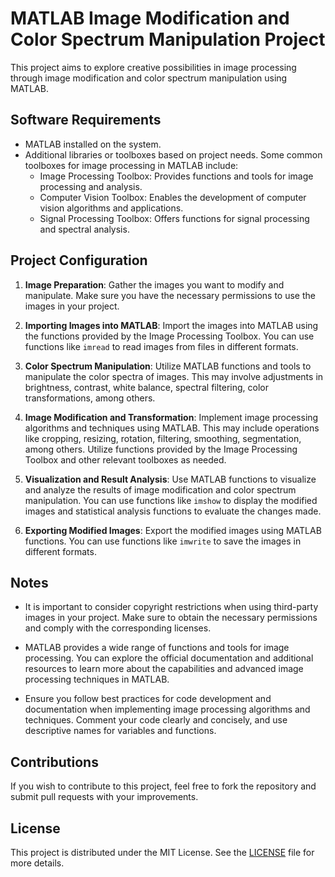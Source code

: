 # MATLAB Image Modification and Color Spectrum Manipulation Project

This project aims to explore creative possibilities in image processing through image modification and color spectrum manipulation using MATLAB.

## Software Requirements

- MATLAB installed on the system.
- Additional libraries or toolboxes based on project needs. Some common toolboxes for image processing in MATLAB include:
  - Image Processing Toolbox: Provides functions and tools for image processing and analysis.
  - Computer Vision Toolbox: Enables the development of computer vision algorithms and applications.
  - Signal Processing Toolbox: Offers functions for signal processing and spectral analysis.
  
## Project Configuration

1. **Image Preparation**: Gather the images you want to modify and manipulate. Make sure you have the necessary permissions to use the images in your project.

2. **Importing Images into MATLAB**: Import the images into MATLAB using the functions provided by the Image Processing Toolbox. You can use functions like `imread` to read images from files in different formats.

3. **Color Spectrum Manipulation**: Utilize MATLAB functions and tools to manipulate the color spectra of images. This may involve adjustments in brightness, contrast, white balance, spectral filtering, color transformations, among others.

4. **Image Modification and Transformation**: Implement image processing algorithms and techniques using MATLAB. This may include operations like cropping, resizing, rotation, filtering, smoothing, segmentation, among others. Utilize functions provided by the Image Processing Toolbox and other relevant toolboxes as needed.

5. **Visualization and Result Analysis**: Use MATLAB functions to visualize and analyze the results of image modification and color spectrum manipulation. You can use functions like `imshow` to display the modified images and statistical analysis functions to evaluate the changes made.

6. **Exporting Modified Images**: Export the modified images using MATLAB functions. You can use functions like `imwrite` to save the images in different formats.

## Notes

- It is important to consider copyright restrictions when using third-party images in your project. Make sure to obtain the necessary permissions and comply with the corresponding licenses.

- MATLAB provides a wide range of functions and tools for image processing. You can explore the official documentation and additional resources to learn more about the capabilities and advanced image processing techniques in MATLAB.

- Ensure you follow best practices for code development and documentation when implementing image processing algorithms and techniques. Comment your code clearly and concisely, and use descriptive names for variables and functions.

## Contributions

If you wish to contribute to this project, feel free to fork the repository and submit pull requests with your improvements.

## License

This project is distributed under the MIT License. See the [LICENSE](./LICENSE) file for more details.
